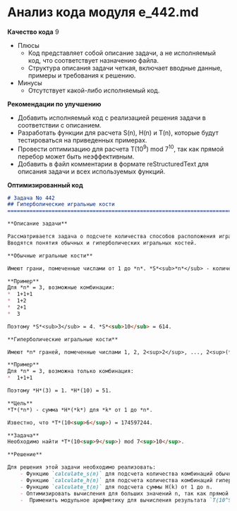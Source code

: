 # Анализ кода модуля e_442.md

**Качество кода**
9
- Плюсы
    -  Код представляет собой описание задачи, а не исполняемый код, что соответствует назначению файла.
    -  Структура описания задачи четкая, включает вводные данные, примеры и требования к решению.
- Минусы
    -  Отсутствует какой-либо исполняемый код.

**Рекомендации по улучшению**
- Добавить исполняемый код с реализацией решения задачи в соответствии с описанием.
- Разработать функции для расчета S(n), H(n) и T(n), которые будут тестироваться на приведенных примерах.
- Провести оптимизацию для расчета T(10<sup>9</sup>) mod 7<sup>10</sup>, так как прямой перебор может быть неэффективным.
- Добавить в файл комментарии в формате reStructuredText для описания задачи и всех используемых функций.

**Оптимизированный код**
```markdown
# Задача No 442
## Гиперболические игральные кости
=========================================================================================

**Описание задачи**

Рассматривается задача о подсчете количества способов расположения игральных костей.
Вводятся понятия обычных и гиперболических игральных костей.

**Обычные игральные кости**

Имеют грани, помеченные числами от 1 до *n*. *S*<sub>*n*</sub> - количество способов расположить *n* таких костей, чтобы сумма выпавших чисел была равна *n*.

**Пример**
Для *n* = 3, возможные комбинации:
*  1+1+1
*  1+2
*  2+1
*  3

Поэтому *S*<sub>3</sub> = 4. *S*<sub>10</sub> = 614.

**Гиперболические игральные кости**

Имеют *n* граней, помеченные числами 1, 2, 2<sup>2</sup>, ..., 2<sup>(*n*−1)</sup>. *H*(*n*) - количество способов расположить *n* таких костей, чтобы сумма выпавших чисел была равна *n*.

**Пример**
Для *n* = 3, возможна только комбинация:
*  1+1+1

Поэтому *H*(3) = 1. *H*(10) = 51.

**Цель**
*T*(*n*) - сумма *H*(*k*) для *k* от 1 до *n*.

Известно, что *T*(10<sup>6</sup>) = 174597244.

**Задача**
Необходимо найти *T*(10<sup>9</sup>) mod 7<sup>10</sup>.

**Решение**

Для решения этой задачи необходимо реализовать:
    - Функцию `calculate_s(n)` для подсчета количества комбинаций обычных костей.
    - Функцию `calculate_h(n)` для подсчета количества комбинаций гиперболических костей.
    - Функцию `calculate_t(n)` для подсчета суммы H(k) от 1 до n.
    - Оптимизировать вычисления для больших значений n, так как прямой перебор может быть неэффективным.
    -  Применить модульное арифметику для вычисления результата `T(10^9) mod 7^10`.
```